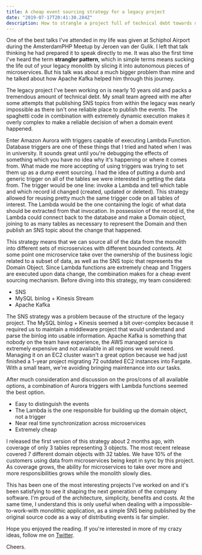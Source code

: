 ```yaml
---
title: A cheap event sourcing strategy for a legacy project
date: "2019-07-17T20:41:30.284Z"
description: How to strangle a project full of technical debt towards microservices
---
```


One of the best talks I've attended in my life was given at Schiphol Airport
during the AmsterdamPHP Meetup by Jeroen van der Gulik. I left that talk
thinking he had prepared it to speak directly to me. It was also the first
time I've heard the term **strangler pattern**, which in simple terms means
sucking the life out of your legacy monolith by slicing it into autonomous
pieces of microservices. But his talk was about a much bigger problem
than mine and he talked about how Apache Kafka helped him through this
journey.

The legacy project I've been working on is nearly 10 years old and packs
a tremendous amount of technical debt. My small team agreed with me after
some attempts that publishing SNS topics from within the legacy was nearly
impossible as there isn't one reliable place to publish the events. The 
spaghetti code in combination with extremely dynamic execution makes it
overly complex to make a reliable decision of when a domain event happened.

Enter Amazon Aurora with triggers capable of executing Lambda Function.
Database triggers are one of these things that I tried and hated when I 
was in university. It sounds great until you're debugging the effects
of something which you have no idea why it's happening or where it comes
from. What made me more accepting of using triggers was trying to set them
up as a dump event sourcing. I had the idea of putting a dumb and generic
trigger on all of the tables we were interested in getting the data from.
The trigger would be one line: invoke a Lambda and tell which table and
which record id changed (created, updated or deleted). This strategy
allowed for reusing pretty much the same trigger code on all tables of
interest. The Lambda would be the one containing the logic of what data
should be extracted from that invocation. In possession of the record
id, the Lambda could connect back to the database and make a Domain object,
joining to as many tables as necessary to represent the Domain and then
publish an SNS topic about the change that happened.

This strategy means that we can source all of the data from the monolith into
different sets of microservices with different bounded contexts. At some point
one microservice take over the ownership of the business logic related to 
a subset of data, as well as the SNS topic that represents the Domain Object.
Since Lambda functions are extremely cheap and Triggers are executed upon
data change, the combination makes for a cheap event sourcing mechanism.
Before diving into this strategy, my team considered: 

- SNS
- MySQL binlog + Kinesis Stream
- Apache Kafka

The SNS strategy was a problem because of the structure of the legacy project.
The MySQL binlog + Kinesis seemed a bit over-complex because it required
us to maintain a middleware project that would understand and parse the
binlog into usable information. Apache Kafka is something that nobody
on the team have experience, the AWS managed service is extremely expensive and
not available in all regions we would need. Managing it on an EC2 cluster
wasn't a great option because we had just finished a 1-year project
migrating 72 outdated EC2 instances into Fargate. With a small team,
we're avoiding bringing maintenance into our tasks.

After much consideration and discussion on the pros/cons of all available
options, a combination of Aurora triggers with Lambda functions seemed
the best option. 

- Easy to distinguish the events
- The Lambda is the one responsible for building up the domain object, not a trigger
- Near real time synchronization across microservices
- Extremely cheap

I released the first version of this strategy about 2 months ago, with 
coverage of only 3 tables representing 3 objects. The most recent release
covered 7 different domain objects with 32 tables. We have 10% of the
customers using data from microservices being kept in sync by this project.
As coverage grows, the ability for microservices to take over more and
more responsibilities grows while the monolith slowly dies. 

This has been one of the most interesting projects I've worked on and
it's been satisfying to see it shaping the next generation of the company
software. I'm proud of the architecture, simplicity, benefits and costs.
At the same time, I understand this is only useful when dealing with a
impossible-to-work-with monolithic application, as a simple SNS being
published by the original source code as a way of distributing events
is far simpler.

Hope you enjoyed the reading. If you're interested in more of my crazy
ideas, follow me on [Twitter](https://twitter.com/deleugyn).

Cheers.